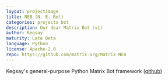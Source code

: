 ```yaml
---
layout: projectimage
title: NEB (N. E. Bot)
categories: projects bot
description: Our dear Matrix Bot (v1)
author: Kegsay
maturity: Late Beta
language: Python
license: Apache-2.0
repo: https://github.com/matrix-org/Matrix-NEB
---
```


Kegsay's general-purpose Python Matrix Bot framework ([github](https://github.com/Kegsay/Matrix-NEB))
